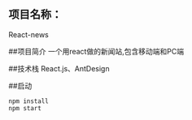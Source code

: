 
## 项目名称：
React-news

##项目简介
一个用react做的新闻站,包含移动端和PC端

##技术栈
React.js、AntDesign

##启动

```
npm install
npm start
```